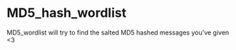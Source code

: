 # MD5_hash_wordlist
MD5_wordlist will try to find the salted MD5 hashed messages you've given &lt;3
